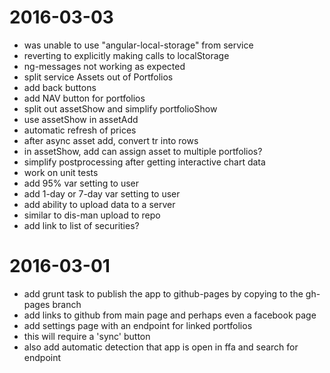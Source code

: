 # 2016-03-03
* was unable to use "angular-local-storage" from service
 * reverting to explicitly making calls to localStorage
* ng-messages not working as expected
* split service Assets out of Portfolios
* add back buttons
* add NAV button for portfolios
* split out assetShow and simplify portfolioShow
* use assetShow in assetAdd
* automatic refresh of prices
* after async asset add, convert tr into rows
* in assetShow, add can assign asset to multiple portfolios?
* simplify postprocessing after getting interactive chart data
* work on unit tests
* add 95% var setting to user
* add 1-day or 7-day var setting to user
* add ability to upload data to a server 
 * similar to dis-man upload to repo
* add link to list of securities?

# 2016-03-01
* add grunt task to publish the app to github-pages by copying to the gh-pages branch
* add links to github from main page and perhaps even a facebook page
* add settings page with an endpoint for linked portfolios
 * this will require a 'sync' button
 * also add automatic detection that app is open in ffa and search for endpoint
